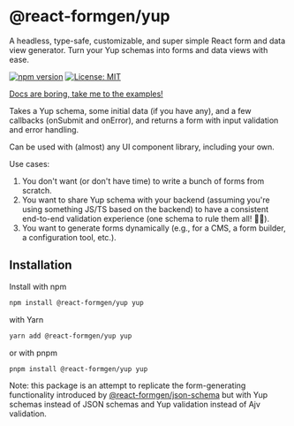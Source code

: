 # @react-formgen/yup

A headless, type-safe, customizable, and super simple React form and data view generator. Turn your Yup schemas into forms and data views with ease.

[![npm version](https://badge.fury.io/js/@react-formgen%2Fyup.svg)](https://badge.fury.io/js/@react-formgen%2Fyup)
[![License: MIT](https://img.shields.io/badge/License-MIT-yellow.svg)](https://opensource.org/licenses/MIT)

[Docs are boring, take me to the examples!](https://github.com/m6io/react-formgen/tree/main/examples)

Takes a Yup schema, some initial data (if you have any), and a few callbacks (onSubmit and onError), and returns a form with input validation and error handling.

Can be used with (almost) any UI component library, including your own.

Use cases:

1. You don't want (or don't have time) to write a bunch of forms from scratch.
2. You want to share Yup schema with your backend (assuming you're using something JS/TS based on the backend) to have a consistent end-to-end validation experience (one schema to rule them all! 🧙‍♂️).
3. You want to generate forms dynamically (e.g., for a CMS, a form builder, a configuration tool, etc.).

## Installation

Install with npm

```bash
npm install @react-formgen/yup yup
```

with Yarn

```bash
yarn add @react-formgen/yup yup
```

or with pnpm

```bash
pnpm install @react-formgen/yup yup
```

Note: this package is an attempt to replicate the form-generating functionality introduced by [@react-formgen/json-schema](https://www.npmjs.com/package/@react-formgen/json-schema) but with Yup schemas instead of JSON schemas and Yup validation instead of Ajv validation.
